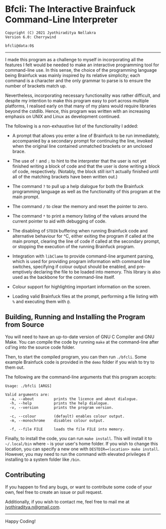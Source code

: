 # Bfcli: The Interactive Brainfuck Command-Line Interpreter
```
Copyright (C) 2021 Jyothiraditya Nellakra
Version 6.0: Cherrywind

bfcli@data:0$
```

---

I made this program as a challenge to myself in incorporating all the features
I felt would be needed to make an interactive programming tool for command-line
use. In this sense, the choice of the programming language being Brainfuck was
mainly inspired by its relative simplicity; each command is a character and the
only grammar to parse is to ensure the number of brackets match up.

Nevertheless, incorporating necessary functionality was rather difficult, and
despite my intention to make this program easy to port across multiple
platforms, I realised early on that many of my plans would require libraries
beyond the cstdlib. Hence, this program was written with an increasing emphasis
on UNIX and Linux as development continued.

The following is a non-exhaustive list of the functionality I added:

- A prompt that allows you enter a line of Brainfuck to be run immediately,
accompanied by a secondary prompt for continuing the line, invoked when the
original line contained unmatched brackets or an unclosed brace.

- The use of `!` and `;` to hint to the interpreter that the user is not yet
finished writing a block of code and that the user is done writing a block of
code, respectively. (Notably, the block still isn't actually finished until all
of the matching brackets have been written out.)

- The command `?` to pull up a help dialogue for both the Brainfuck programming
language as well as the functionality of this program at the main prompt.

- The command `/` to clear the memory and reset the pointer to zero.

- The command `*` to print a memory listing of the values around the current
pointer to aid with debugging of code.

- The disabling of `STDIN` buffering when running Brainfuck code and
alternative behaviour for ^C, either exiting the program if called at the main
prompt, clearing the line of code if called at the secondary prompt, or
stopping the execution of the running Brainfuck program.

- Integration with `libClame` to provide command-line argument parsing, which
is used for providing program information with command line switches,
specifying if colour output should be enabled, and pre-emptively declaring the
file to be loaded into memory. This library is also used as the backbone for
the command-line itself.

- Colour support for highlighting important information on the screen.

- Loading valid Brainfuck files at the prompt, performing a file listing with
`%` and executing them with `@`.

## Building, Running and Installing the Program from Source

You will need to have an up-to-date version of GNU C Compiler and GNU Make. You
can compile the code by running `make` at the command-line after cd'ing into
the source code folder.

Then, to start the compiled program, you can then run `./bfcli`. Some example
Brainfuck code is provided in the `demo` folder if you wish to try to them
out.

The following are the command-line arguments that this program accepts:

```
Usage: ./bfcli [ARGS]

Valid arguments are:
  -a, --about         prints the licence and about dialogue.
  -h, --help          prints the help dialogue.
  -v, --version       prints the program version.

  -c, --colour        (default) enables colour output.
  -m, --monochrome    disables colour output.

  -f, --file FILE     loads the file FILE into memory.
```

Finally, to install the code, you can run `make install`. This will install it
to `~/.local/bin` where `~` is your user's home folder. If you wish to change
this location, you can specify a new one with `DESTDIR=<location> make install`.
However, you may need to run the command with elevated privileges if installing
to a system folder like `/bin`.

## Contributing

If you happen to find any bugs, or want to contribute some code of your own,
feel free to create an issue or pull request.

Additionally, if you wish to contact me, feel free to mail me at
[jyothiraditya.n@gmail.com](mailto:jyothiraditya.n@gmail.com).

---

Happy Coding!
